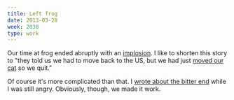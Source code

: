 ```yaml
---
title: Left frog
date: 2013-03-28
week: 2038
type: work
---
```


Our time at frog ended abruptly with an [implosion](2013-amsterdam). I like to shorten this story to "they told us we had to move back to the US, but we had just [moved our cat](2013-moved-shea) so we quit."

Of course it's more complicated than that. I [wrote about the bitter end](/2014/03/30/pond-reflection.html) while I was still angry. Obviously, though, we made it work.
